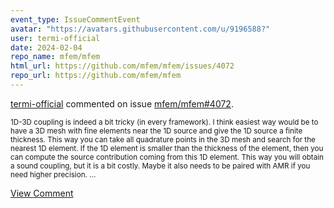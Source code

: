 ```yaml
---
event_type: IssueCommentEvent
avatar: "https://avatars.githubusercontent.com/u/9196588?"
user: termi-official
date: 2024-02-04
repo_name: mfem/mfem
html_url: https://github.com/mfem/mfem/issues/4072
repo_url: https://github.com/mfem/mfem
---
```


<a href='https://github.com/termi-official' target='_blank'>termi-official</a> commented on issue <a href='https://github.com/mfem/mfem/issues/4072' target='_blank'>mfem/mfem#4072</a>.

<small>1D-3D coupling is indeed a bit tricky (in every framework). I think easiest way would be to have a 3D mesh with fine elements near the 1D source and give the 1D source a finite thickness. This way you can take all quadrature points in the 3D mesh and search for the nearest 1D element. If the 1D element is smaller than the thickness of the element, then you can compute the source contribution coming from this 1D element. This way you will obtain a sound coupling, but it is a bit costly. Maybe it also needs to be paired with AMR if you need higher precision....</small>

<a href='https://github.com/mfem/mfem/issues/4072' target='_blank'>View Comment</a>